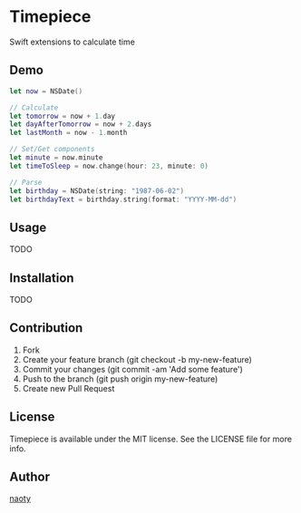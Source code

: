 # Timepiece

Swift extensions to calculate time

## Demo

```swift
let now = NSDate()

// Calculate
let tomorrow = now + 1.day
let dayAfterTomorrow = now + 2.days
let lastMonth = now - 1.month

// Set/Get components
let minute = now.minute
let timeToSleep = now.change(hour: 23, minute: 0)

// Parse
let birthday = NSDate(string: "1987-06-02")
let birthdayText = birthday.string(format: "YYYY-MM-dd")
```

## Usage

TODO

## Installation

TODO

## Contribution

1. Fork
2. Create your feature branch (git checkout -b my-new-feature)
3. Commit your changes (git commit -am 'Add some feature')
4. Push to the branch (git push origin my-new-feature)
5. Create new Pull Request

## License

Timepiece is available under the MIT license. See the LICENSE file for more info.

## Author

[naoty](https://github.com/naoty)

